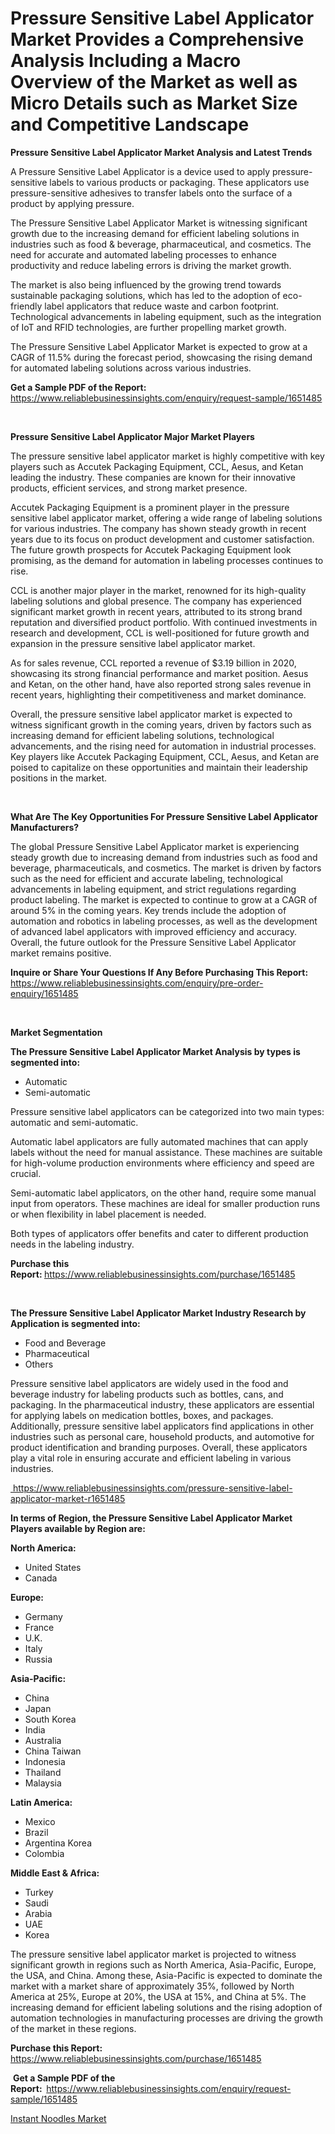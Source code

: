 <p><h1>Pressure Sensitive Label Applicator Market Provides a Comprehensive Analysis Including a Macro Overview of the Market as well as Micro Details such as Market Size and Competitive Landscape</h1></p><p><strong>Pressure Sensitive Label Applicator Market Analysis and Latest Trends</strong></p>
<p><p>A Pressure Sensitive Label Applicator is a device used to apply pressure-sensitive labels to various products or packaging. These applicators use pressure-sensitive adhesives to transfer labels onto the surface of a product by applying pressure.</p><p>The Pressure Sensitive Label Applicator Market is witnessing significant growth due to the increasing demand for efficient labeling solutions in industries such as food & beverage, pharmaceutical, and cosmetics. The need for accurate and automated labeling processes to enhance productivity and reduce labeling errors is driving the market growth.</p><p>The market is also being influenced by the growing trend towards sustainable packaging solutions, which has led to the adoption of eco-friendly label applicators that reduce waste and carbon footprint. Technological advancements in labeling equipment, such as the integration of IoT and RFID technologies, are further propelling market growth.</p><p>The Pressure Sensitive Label Applicator Market is expected to grow at a CAGR of 11.5% during the forecast period, showcasing the rising demand for automated labeling solutions across various industries.</p></p>
<p><strong>Get a Sample PDF of the Report:&nbsp;</strong> <a href="https://www.reliablebusinessinsights.com/enquiry/request-sample/1651485">https://www.reliablebusinessinsights.com/enquiry/request-sample/1651485</a></p>
<p>&nbsp;</p>
<p><strong>Pressure Sensitive Label Applicator Major Market Players</strong></p>
<p><p>The pressure sensitive label applicator market is highly competitive with key players such as Accutek Packaging Equipment, CCL, Aesus, and Ketan leading the industry. These companies are known for their innovative products, efficient services, and strong market presence.</p><p>Accutek Packaging Equipment is a prominent player in the pressure sensitive label applicator market, offering a wide range of labeling solutions for various industries. The company has shown steady growth in recent years due to its focus on product development and customer satisfaction. The future growth prospects for Accutek Packaging Equipment look promising, as the demand for automation in labeling processes continues to rise.</p><p>CCL is another major player in the market, renowned for its high-quality labeling solutions and global presence. The company has experienced significant market growth in recent years, attributed to its strong brand reputation and diversified product portfolio. With continued investments in research and development, CCL is well-positioned for future growth and expansion in the pressure sensitive label applicator market.</p><p>As for sales revenue, CCL reported a revenue of $3.19 billion in 2020, showcasing its strong financial performance and market position. Aesus and Ketan, on the other hand, have also reported strong sales revenue in recent years, highlighting their competitiveness and market dominance.</p><p>Overall, the pressure sensitive label applicator market is expected to witness significant growth in the coming years, driven by factors such as increasing demand for efficient labeling solutions, technological advancements, and the rising need for automation in industrial processes. Key players like Accutek Packaging Equipment, CCL, Aesus, and Ketan are poised to capitalize on these opportunities and maintain their leadership positions in the market.</p></p>
<p>&nbsp;</p>
<p><strong>What Are The Key Opportunities For Pressure Sensitive Label Applicator Manufacturers?</strong></p>
<p><p>The global Pressure Sensitive Label Applicator market is experiencing steady growth due to increasing demand from industries such as food and beverage, pharmaceuticals, and cosmetics. The market is driven by factors such as the need for efficient and accurate labeling, technological advancements in labeling equipment, and strict regulations regarding product labeling. The market is expected to continue to grow at a CAGR of around 5% in the coming years. Key trends include the adoption of automation and robotics in labeling processes, as well as the development of advanced label applicators with improved efficiency and accuracy. Overall, the future outlook for the Pressure Sensitive Label Applicator market remains positive.</p></p>
<p><strong>Inquire or Share Your Questions If Any Before Purchasing This Report:</strong> <a href="https://www.reliablebusinessinsights.com/enquiry/pre-order-enquiry/1651485">https://www.reliablebusinessinsights.com/enquiry/pre-order-enquiry/1651485</a></p>
<p>&nbsp;</p>
<p><strong>Market Segmentation</strong></p>
<p><strong>The Pressure Sensitive Label Applicator Market Analysis by types is segmented into:</strong></p>
<p><ul><li>Automatic</li><li>Semi-automatic</li></ul></p>
<p><p>Pressure sensitive label applicators can be categorized into two main types: automatic and semi-automatic. </p><p>Automatic label applicators are fully automated machines that can apply labels without the need for manual assistance. These machines are suitable for high-volume production environments where efficiency and speed are crucial.</p><p>Semi-automatic label applicators, on the other hand, require some manual input from operators. These machines are ideal for smaller production runs or when flexibility in label placement is needed. </p><p>Both types of applicators offer benefits and cater to different production needs in the labeling industry.</p></p>
<p><strong>Purchase this Report:&nbsp;</strong><a href="https://www.reliablebusinessinsights.com/purchase/1651485">https://www.reliablebusinessinsights.com/purchase/1651485</a></p>
<p>&nbsp;</p>
<p><strong>The Pressure Sensitive Label Applicator Market Industry Research by Application is segmented into:</strong></p>
<p><ul><li>Food and Beverage</li><li>Pharmaceutical</li><li>Others</li></ul></p>
<p><p>Pressure sensitive label applicators are widely used in the food and beverage industry for labeling products such as bottles, cans, and packaging. In the pharmaceutical industry, these applicators are essential for applying labels on medication bottles, boxes, and packages. Additionally, pressure sensitive label applicators find applications in other industries such as personal care, household products, and automotive for product identification and branding purposes. Overall, these applicators play a vital role in ensuring accurate and efficient labeling in various industries.</p></p>
<p><a href="https://www.reliablebusinessinsights.com/pressure-sensitive-label-applicator-market-r1651485">&nbsp;https://www.reliablebusinessinsights.com/pressure-sensitive-label-applicator-market-r1651485</a></p>
<p><strong>In terms of Region, the Pressure Sensitive Label Applicator Market Players available by Region are:</strong></p>
<p>
    <p> <strong> North America: </strong>
        <ul>
            <li>United States</li>
            <li>Canada</li>
        </ul>
        </p> 
    <p> <strong> Europe: </strong>
        <ul>
            <li>Germany</li>
            <li>France</li>
            <li>U.K.</li>
            <li>Italy</li>
            <li>Russia</li>
        </ul>
        </p> 
    <p> <strong> Asia-Pacific: </strong>
        <ul>
            <li>China</li>
            <li>Japan</li>
            <li>South Korea</li>
            <li>India</li>
            <li>Australia</li>
            <li>China Taiwan</li>
            <li>Indonesia</li>
            <li>Thailand</li>
            <li>Malaysia</li>
        </ul>
        </p> 
    <p> <strong> Latin America: </strong>
        <ul>
            <li>Mexico</li>
            <li>Brazil</li>
            <li>Argentina Korea</li>
            <li>Colombia</li>
        </ul>
        </p> 
    <p> <strong> Middle East & Africa: </strong>
        <ul>
            <li>Turkey</li>
            <li>Saudi</li>
            <li>Arabia</li>
            <li>UAE</li>
            <li>Korea</li>
        </ul>
    </p>
    </p>
<p><p>The pressure sensitive label applicator market is projected to witness significant growth in regions such as North America, Asia-Pacific, Europe, the USA, and China. Among these, Asia-Pacific is expected to dominate the market with a market share of approximately 35%, followed by North America at 25%, Europe at 20%, the USA at 15%, and China at 5%. The increasing demand for efficient labeling solutions and the rising adoption of automation technologies in manufacturing processes are driving the growth of the market in these regions.</p></p>
<p><strong>Purchase this Report: </strong><a href="https://www.reliablebusinessinsights.com/purchase/1651485">https://www.reliablebusinessinsights.com/purchase/1651485</a></p>
<p>&nbsp;<strong>Get a Sample PDF of the Report:&nbsp;&nbsp;</strong><a href="https://www.reliablebusinessinsights.com/enquiry/request-sample/1651485">https://www.reliablebusinessinsights.com/enquiry/request-sample/1651485</a></p>
<p><strong></strong></p>
<p><p><a href="https://github.com/lsapaaep8/Market-Research-Report-List-1/blob/main/instant-noodles-market.md">Instant Noodles Market</a></p></p>